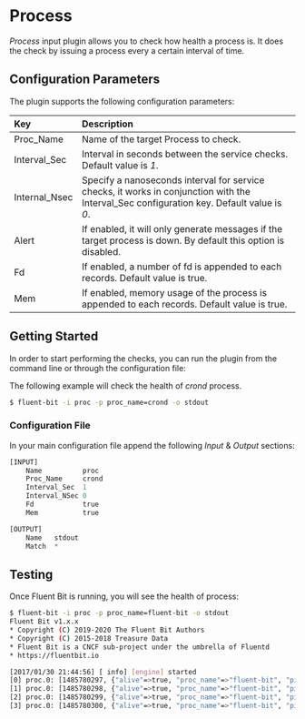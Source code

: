 # Process

_Process_ input plugin allows you to check how health a process is. It does the check by issuing a process every a certain interval of time.

## Configuration Parameters

The plugin supports the following configuration parameters:

| Key | Description |
| :--- | :--- |
| Proc\_Name | Name of the target Process to check. |
| Interval\_Sec | Interval in seconds between the service checks. Default value is _1_. |
| Internal\_Nsec | Specify a nanoseconds interval for service checks, it works in conjunction with the Interval\_Sec configuration key. Default value is _0_. |
| Alert | If enabled, it will only generate messages if the target process is down. By default this option is disabled. |
| Fd | If enabled, a number of fd is appended to each records. Default value is true. |
| Mem | If enabled, memory usage of the process is appended to each records. Default value is true. |

## Getting Started

In order to start performing the checks, you can run the plugin from the command line or through the configuration file:

The following example will check the health of _crond_ process.

```bash
$ fluent-bit -i proc -p proc_name=crond -o stdout
```

### Configuration File

In your main configuration file append the following _Input_ & _Output_ sections:

```python
[INPUT]
    Name          proc
    Proc_Name     crond
    Interval_Sec  1
    Interval_NSec 0
    Fd            true
    Mem           true

[OUTPUT]
    Name   stdout
    Match  *
```

## Testing

Once Fluent Bit is running, you will see the health of process:

```bash
$ fluent-bit -i proc -p proc_name=fluent-bit -o stdout
Fluent Bit v1.x.x
* Copyright (C) 2019-2020 The Fluent Bit Authors
* Copyright (C) 2015-2018 Treasure Data
* Fluent Bit is a CNCF sub-project under the umbrella of Fluentd
* https://fluentbit.io

[2017/01/30 21:44:56] [ info] [engine] started
[0] proc.0: [1485780297, {"alive"=>true, "proc_name"=>"fluent-bit", "pid"=>10964, "mem.VmPeak"=>14740000, "mem.VmSize"=>14740000, "mem.VmLck"=>0, "mem.VmHWM"=>1120000, "mem.VmRSS"=>1120000, "mem.VmData"=>2276000, "mem.VmStk"=>88000, "mem.VmExe"=>1768000, "mem.VmLib"=>2328000, "mem.VmPTE"=>68000, "mem.VmSwap"=>0, "fd"=>18}]
[1] proc.0: [1485780298, {"alive"=>true, "proc_name"=>"fluent-bit", "pid"=>10964, "mem.VmPeak"=>14740000, "mem.VmSize"=>14740000, "mem.VmLck"=>0, "mem.VmHWM"=>1148000, "mem.VmRSS"=>1148000, "mem.VmData"=>2276000, "mem.VmStk"=>88000, "mem.VmExe"=>1768000, "mem.VmLib"=>2328000, "mem.VmPTE"=>68000, "mem.VmSwap"=>0, "fd"=>18}]
[2] proc.0: [1485780299, {"alive"=>true, "proc_name"=>"fluent-bit", "pid"=>10964, "mem.VmPeak"=>14740000, "mem.VmSize"=>14740000, "mem.VmLck"=>0, "mem.VmHWM"=>1152000, "mem.VmRSS"=>1148000, "mem.VmData"=>2276000, "mem.VmStk"=>88000, "mem.VmExe"=>1768000, "mem.VmLib"=>2328000, "mem.VmPTE"=>68000, "mem.VmSwap"=>0, "fd"=>18}]
[3] proc.0: [1485780300, {"alive"=>true, "proc_name"=>"fluent-bit", "pid"=>10964, "mem.VmPeak"=>14740000, "mem.VmSize"=>14740000, "mem.VmLck"=>0, "mem.VmHWM"=>1152000, "mem.VmRSS"=>1148000, "mem.VmData"=>2276000, "mem.VmStk"=>88000, "mem.VmExe"=>1768000, "mem.VmLib"=>2328000, "mem.VmPTE"=>68000, "mem.VmSwap"=>0, "fd"=>18}]
```

